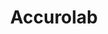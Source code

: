---
layout: project
title: Accurolab
description: Créer un chatbot pour aider au fact-check des informations sur le COVID19
season: 8
repository:
website:
image: 8_accurolab.jpg
---